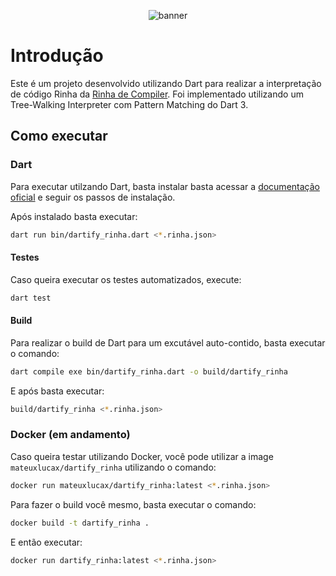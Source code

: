 <div align="center">

![banner]

</div>

# Introdução

Este é um projeto desenvolvido utilizando Dart para realizar a interpretação de código Rinha da [Rinha de Compiler](https://github.com/aripiprazole/rinha-de-compiler). Foi implementado utilizando um Tree-Walking Interpreter com Pattern Matching do Dart 3.

## Como executar

### Dart

Para executar utilzando Dart, basta instalar basta acessar a [documentação oficial](https://dart.dev/get-dart) e seguir os passos de instalação.

Após instalado basta executar:

```bash
dart run bin/dartify_rinha.dart <*.rinha.json>
```

#### Testes

Caso queira executar os testes automatizados, execute:

```bash
dart test
```

#### Build

Para realizar o build de Dart para um excutável auto-contido, basta executar o comando:

```bash
dart compile exe bin/dartify_rinha.dart -o build/dartify_rinha
```

E após basta executar:

```bash
build/dartify_rinha <*.rinha.json>
```


### Docker (em andamento)

Caso queira testar utilizando Docker, você pode utilizar a image `mateuxlucax/dartify_rinha` utilizando o comando:

```bash
docker run mateuxlucax/dartify_rinha:latest <*.rinha.json>
```

Para fazer o build você mesmo, basta executar o comando:

```bash
docker build -t dartify_rinha .
```

E então executar:

```bash
docker run dartify_rinha:latest <*.rinha.json>
```

[banner]: ./img/banner.png
